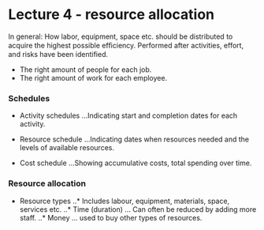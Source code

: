 # Lecture 4 - resource allocation

In general:
How labor, equipment, space etc. should be distributed to acquire the highest possible efﬁciency.
Performed after activities, effort, and risks have been identified.

 * The right amount of people for each job.
 * The right amount of work for each employee.


### Schedules
 * Activity schedules
 ...Indicating start and completion dates for each activity.

 * Resource schedule
 ...Indicating dates when resources needed and the levels of available resources.

 * Cost schedule
 ...Showing accumulative costs, total spending over time.
 
### Resource allocation
 * Resource types
 ..* Includes labour, equipment, materials, space, services etc.
 ..* Time (duration)
  ... Can often be reduced by adding more staff.
 ..* Money
  ... used to buy other types of resources.

